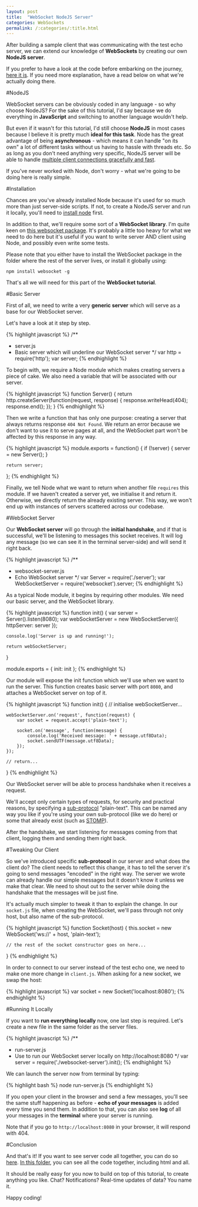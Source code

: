 ```yaml
---
layout: post
title:  "WebSocket NodeJS Server"
categories: WebSockets
permalink: /:categories/:title.html
---
```

After building a sample client that was communicating with the test echo server, we can extend our knowledge of **WebSockets** by creating our own **NodeJS server**.

If you prefer to have a look at the code before embarking on the journey, [here it is][codebase]. If you need more explanation, have a read below on what we're actually doing there.

#NodeJS

WebSocket servers can be obviously coded in any language - so why choose NodeJS? For the sake of this tutorial, I'd say because we do everything in **JavaScript** and switching to another language wouldn't help.

But even if it wasn't for this tutorial, I'd still choose **NodeJS** in most cases because I believe it is pretty much **ideal for this task**. Node has the great advantage of being **asynchronous** - which means it can handle "on its own" a lot of different tasks without us having to hassle with threads etc. So as long as you don't need anything very specific, NodeJS server will be able to handle [multiple client connections gracefully and fast][benchmark].

If you've never worked with Node, don't worry - what we're going to be doing here is really simple.

#Installation

Chances are you've already installed Node because it's used for so much more than just server-side scripts. If not, to create a NodeJS server and run it locally, you'll need to [install node][installation] first.

In addition to that, we'll require some sort of a **WebSocket library**. I'm quite keen on [this websocket package][websocket-pkg]. It's probably a little too heavy for what we need to do here but it's useful if you want to write server AND client using Node, and possibly even write some tests.

Please note that you either have to install the WebSocket package in the folder where the rest of the server lives, or install it globally using:

`npm install websocket -g`

That's all we will need for this part of the **WebSocket tutorial**.

#Basic Server

First of all, we need to write a very **generic server** which will serve as a base for our WebSocket server.

Let's have a look at it step by step.

{% highlight javascript %}
/**
 * server.js
 * Basic server which will underline our WebSocket server
 */
var http = require('http');
var server;
{% endhighlight %}

To begin with, we require a Node module which makes creating servers a piece of cake. We also need a variable that will be associated with our server.

{% highlight javascript %}
function Server() {
    return http.createServer(function(request, response) {
        response.writeHead(404);
        response.end();
    });
}
{% endhighlight %}

Then we write a function that has only one purpose: creating a server that always returns response `404 Not Found`. We return an error because we don't want to use it to serve pages at all, and the WebSocket part won't be affected by this response in any way.

{% highlight javascript %}
module.exports = function() {
    if (!server) {
        server = new Server();
    }

    return server;
};
{% endhighlight %}

Finally, we tell Node what we want to return when another file `requires` this module. If we haven't created a server yet, we initialise it and return it. Otherwise, we directly return the already existing server. This way, we won't end up with instances of servers scattered across our codebase.

#WebSocket Server

Our **WebSocket server** will go through the **initial handshake**, and if that is successful, we'll be listening to messages this socket receives. It will log any message (so we can see it in the terminal server-side) and will send it right back.

{% highlight javascript %}
/**
 * websocket-server.js
 * Echo WebSocket server
 */
var Server = require('./server');
var WebSocketServer = require('websocket').server;
{% endhighlight %}

As a typical Node module, it begins by requiring other modules. We need our basic server, and the WebSocket library.

{% highlight javascript %}
function init() {
    var server = Server().listen(8080);
    var webSocketServer = new WebSocketServer({
        httpServer: server
    });

    console.log('Server is up and running!');

    return webSocketServer;
}

module.exports = {
    init: init
};
{% endhighlight %}

Our module will expose the init function which we'll use when we want to run the server. This function creates basic server with port `8080`, and attaches a WebSocket server on top of it.

{% highlight javascript %}
function init() {
    // initialise webSocketServer...

    webSocketServer.on('request', function(request) {
        var socket = request.accept('plain-text');

        socket.on('message', function(message) {
            console.log('Received message: ' + message.utf8Data);
            socket.sendUTF(message.utf8Data);
        });
    });

    // return...
}
{% endhighlight %}

Our WebSocket server will be able to process handshake when it receives a request.

We'll accept only certain types of requests, for security and practical reasons, by specifying a [sub-protocol][sub] "plain-text". This can be named any way you like if you're using your own sub-protocol (like we do here) or some that already exist (such as [STOMP][stomp]). 

After the handshake, we start listening for messages coming from that client, logging them and sending them right back.

#Tweaking Our Client

So we've introduced specific **sub-protocol** in our server and what does the client do? The client needs to reflect this change, it has to tell the server it's going to send messages "encoded" in the right way. The server we wrote can already handle our simple messages but it doesn't know it unless we make that clear. We need to shout out to the server while doing the handshake that the messages will be just fine.

It's actually much simpler to tweak it than to explain the change. In our `socket.js` file, when creating the WebSocket, we'll pass through not only host, but also name of the sub-protocol.

{% highlight javascript %}
function Socket(host) {
    this.socket = new WebSocket('ws://' + host, 'plain-text');

    // the rest of the socket constructor goes on here...
}
{% endhighlight %}

In order to connect to our server instead of the test echo one, we need to make one more change in `client.js`. When asking for a new socket, we swap the host:

{% highlight javascript %}
var socket = new Socket('localhost:8080');
{% endhighlight %}

#Running It Locally

If you want to **run everything locally** now, one last step is required. Let's create a new file in the same folder as the server files.

{% highlight javascript %}
/**
 * run-server.js
 * Use to run our WebSocket server locally on http://localhost:8080
 */
var server = require('./websocket-server').init();
{% endhighlight %}

We can launch the server now from terminal by typing:

{% highlight bash %}
node run-server.js
{% endhighlight %}

If you open your client in the browser and send a few messages, you'll see the same stuff happening as before - **echo of your messages** is added every time you send them. In addition to that, you can also see **log** of all your messages in the **terminal** where your server is running.

Note that if you go to `http://localhost:8080` in your browser, it will respond with 404.

#Conclusion

And that's it! If you want to see server code all together, you can do so [here][codebase]. [In this folder][demo], you can see all the code together, including html and all.

It should be really easy for you now to build on top of this tutorial, to create anything you like. Chat? Notifications? Real-time updates of data? You name it.

Happy coding!

[benchmark]: http://zgadzaj.com/benchmarking-nodejs-basic-performance-tests-against-apache-php
[installation]: https://docs.npmjs.com/getting-started/installing-node
[websocket-pkg]: https://www.npmjs.com/package/websocket
[codebase]: /websockets/server/
[sub]: http://blog.caucho.com/2010/05/07/websockets-and-sub-protocols/
[stomp]: http://jmesnil.net/stomp-websocket/doc/
[demo]: /websockets/server-demo